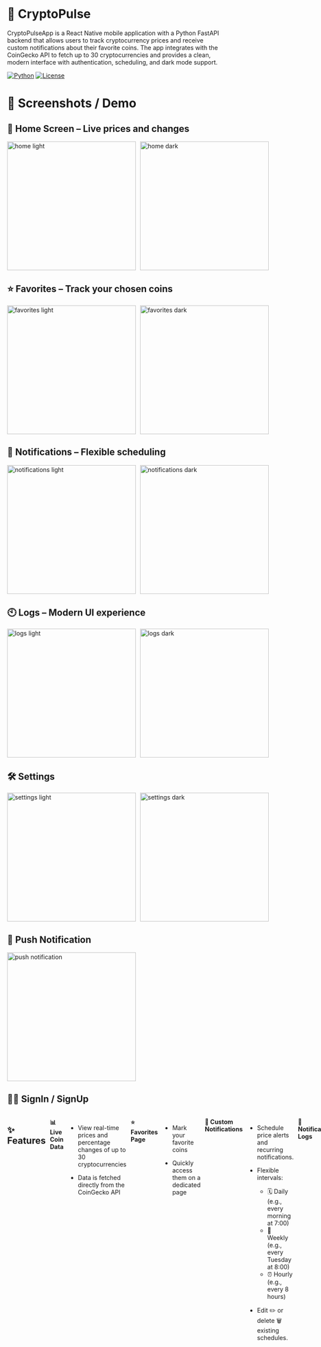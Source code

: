 # 📱 CryptoPulse

CryptoPulseApp is a React Native mobile application with a Python FastAPI backend that allows users to track cryptocurrency prices and receive custom notifications about their favorite coins.
The app integrates with the CoinGecko API to fetch up to 30 cryptocurrencies and provides a clean, modern interface with authentication, scheduling, and dark mode support.

[![Python](https://img.shields.io/badge/python-3.12.9-blue)](https://www.python.org/)
[![License](https://img.shields.io/badge/license-MIT-green)](LICENSE)

# 📸 Screenshots / Demo
<!-- Replace with actual images or video links -->

## 📱 Home Screen – Live prices and changes
<div style="display: flex; gap: 10px;">
  <img src="demo/home_light.jpeg" alt="home light" width="300"/>
  <img src="demo/home_dark.jpeg" alt="home dark" width="300"/>
</div>

## ⭐ Favorites – Track your chosen coins
<div style="display: flex; gap: 10px;">
  <img src="demo/fav_light.jpeg" alt="favorites light" width="300"/>
  <img src="demo/fav_dark.jpeg" alt="favorites dark" width="300"/>
</div>

## 🔔 Notifications – Flexible scheduling
<div style="display: flex; gap: 10px;">
  <img src="demo/notification_light.jpeg" alt="notifications light" width="300"/>
  <img src="demo/notification_dark.jpeg" alt="notifications dark" width="300"/>
</div>

## 🕙 Logs – Modern UI experience
<div style="display: flex; gap: 10px;">
  <img src="demo/logs_light.jpeg" alt="logs light" width="300"/>
  <img src="demo/logs_dark.jpeg" alt="logs dark" width="300"/>
</div>

## 🛠️ Settings
<div style="display: flex; gap: 10px;">
  <img src="demo/settings_light.jpeg" alt="settings light" width="300"/>
  <img src="demo/settings_dark.jpeg" alt="settings dark" width="300"/>
</div>

## 📱 Push Notification
<img src="demo/push_notification.jpeg" alt="push notification" width="300"/>

## 👨‍💻 SignIn / SignUp
<div style="display: flex; gap: 10px;">
  

## ✨ Features

__📊 Live Coin Data__

- View real-time prices and percentage changes of up to 30 cryptocurrencies

- Data is fetched directly from the CoinGecko API

__⭐ Favorites Page__

- Mark your favorite coins

- Quickly access them on a dedicated page

__🔔 Custom Notifications__

- Schedule price alerts and recurring notifications.

- Flexible intervals:

  - 🗓️ Daily (e.g., every morning at 7:00)
  - 📅 Weekly (e.g., every Tuesday at 8:00)
  - ⏰ Hourly (e.g., every 8 hours)

- Edit ✏️ or delete 🗑️ existing schedules.

__📜 Notification Logs__

- Keep track of all sent alerts

- Review past notifications at any time

__🌙 Dark Mode__

- Toggle between light 🌞 and dark 🌚 themes

__🔐 User Authentication__

- Secure login 🔑 and registration powered by Supabase

## 🛠️ Tech Stack
<table>
  <tr>
    <td><strong>📱 Frontend</strong></td>
    <td>React Native (Expo), JavaScript</td>
  </tr>
  <tr>
    <td><strong>⚙️ Backend</strong></td>
    <td>Python FastAPI, RESTful APIs</td>
  </tr>
  <tr>
    <td><strong>🗄️ Database & Auth</strong></td>
    <td>Supabase (PostgreSQL + Authentication)</td>
  </tr>
  <tr>
    <td><strong>🌐 External APIs</strong></td>
    <td>CoinGecko API for cryptocurrency data</td>
  </tr>
  <tr>
    <td><strong>🔔 Notifications</strong></td>
    <td>Custom scheduler service</td>
  </tr>
</table>

## 📂 Project Structure
| 📁 Path               | 📝 Description                               |
|-----------------------|----------------------------------------------|
| `/backend/`           |Backend service built with FastAPI. Handles API, authentication, database, scheduling, and business logic.|
| `├── app/`            |Main application package containing all backend modules.|
| `│   └── /crud/`      |CRUD operations (Create, Read, Update, Delete) for database entities.|
| `│      └── __init__.py`|Package initializer.|
| `│      └── crud.py`  |Functions for interacting with database models.|
| `│   └── /models/`    |Database models (ORM).|
| `│      └── __init__.py`|Package initializer.|
| `│      └── models.py` |SQLAlchemy models for users, coins, favorites, logs, etc.|
| `│   └── /routers/`   |API route definitions.|
| `│      └── __init__.py`|Package initializer.|
| `│      └── auth.py`  |Authentication endpoints (login, signup, token validation).|
| `│      └── coins.py` |Routes to fetch coin data from CoinGecko API and to display.|
| `│      └── favorites.py` |Routes to manage user favorite coins.|
| `│      └── logs.py`  |Routes to fetch and store notification logs.|
| `│      └── notifications.py` |Routes for scheduling and managing notifications.|
| `│      └── users.py` |Routes for user management.|
| `│   └── /scheduler/`  |Background schedulers for notifications and coin price updates.|
| `│      └── notification_scheduler.py`|Handles scheduled notification jobs.|
| `│      └── price_scheduler.py` |Fetches latest coin prices at intervals.|
| `│   └── /schemas/`  |Data validation & serialization layer.|
| `│      └── __init__.py`|Package initializer.|
| `│      └── schemas.py` |Pydantic-style schemas for request/response validation.|
| `│   └── /services/`  |Business logic and integrations.|
| `│      └── price_service.py`|Service to fetch coin prices from external APIs.|
| `│      └── notification_test.py` |Script to test notification functionality.|
| `│   └── /utils/`  |Helper functions and utilities.|
| `│      └── __init__.py`|Package initializer.|
| `│      └── auth.py` |Utility functions for authentication (e.g., hashing, JWT handling).|
| `│   └── /__init__.py`  |Package initializer.|
| `│   └── /config.py`  |Application configuration (environment variables, constants).|
| `│   └── /database.py`  |Database connection and session handling.|
| `├── .env`            |Environment variables for the backend (DB connection, API keys, secrets).|
| `├── main.py`            |Entry point for the FastAPI backend (runs the server).|
| `├── requirements.txt`            |Python dependencies for the backend.|
| `├── simple_test.py`            |Simple test script for backend functionality.|
| `├── test-database.py`            |Script to test database connection and queries.|
| `/crypto-pulse/`            |React Native mobile app (Expo project).|
| `├── /assets/`  |Static assets (icons, images).|
| `├── /src/`  |Source code for the app.|
| `│   └── components/`|Reusable UI components.|
| `│      └── settings/`|Settings-related UI components.|
| `│         └── AppearanceSection.js`|Component for toggling dark/light theme.|
| `│         └── NotificationItem.js`|Component to display a single notification.|
| `│         └── NotificationSection.js`|Component to manage notification settings.|
| `│      └── BottomNav.js`|Bottom navigation bar component.|
| `│      └── CoinItem.js`|Component representing a single coin (price, % change).|
| `│      └── CoinList.js`|Component rendering a list of coins.|
| `│      └── Header.js`|App header component (title, icons).|
| `│      └── NotificationModal.js`|Modal for creating/editing notifications.|
| `│      └── SearchBar.js`|Search component to filter coins.|
| `│   └── constants/`|Static values and configuration.|
| `│      └── cryptoData.js`|Default coin data/constants.|
| `│      └── theme.js`|Theme settings (light/dark mode colors).|
| `│   └── context/`|React Context for global state.|
| `│      └── UserContext.js`|Provides user authentication state across the app.|
| `│   └── hooks/`|Custom React hooks.|
| `│      └── useCoins.js`|Hook for fetching and managing coin data.|
| `│   └── navigation/`|Navigation stack setup.|
| `│      └── AppNavigator.js`|Main navigation configuration.|
| `│      └── SwipeNavigator.js`|Navigation for swipeable views.|
| `│   └── screens/`|Screens (pages) of the app.|
| `│      └── FavScreen.js`|Screen showing user’s favorite coins.|
| `│      └── HomeScreen.js`|Main screen with live coin data.|
| `│      └── LogScreen.js`|Screen with notification logs.|
| `│      └── SettingsScreen.js`|Settings screen (theme, notifications, account).|
| `│      └── SignInScreen.js`|User login screen.|
| `│      └── SignUpScreen.js`|User registration screen.|
| `│   └── services/`|Services and API calls.|
| `│      └── api.js`|Handles communication with FastAPI backend & Supabase.|
| `│      └── pushNotifications.js`|Manages push notification logic.|
| `├── .env`  |Environment variables for the frontend (API URL, keys).|
| `├── App.js`  |Main entry point of the React Native app.|
| `├── app.json`  |Expo project configuration.|
| `├── eas.json`  |Expo Application Services configuration (build/deployment).|
| `├── index.ts`  |Entry file for TypeScript app initialization.|
| `├── package-lock.json`  |Dependency lockfile for npm.|
| `├── package.json`  |Dependencies and scripts for the frontend.|
| `├── tsconfig.json`  |TypeScript configuration.|
| `.gitignore`            |Git ignore rules.|
| `README.md`            |Project documentation.|
| `LICENSE`            |License file.|

# 🚀 Quick Start
## 🛠 Prerequisites
> [!NOTE]
> Make sure the following are installed on your system:

- 🐍 Python (v3.8 or higher)
- 🟢 Node.js(v14 or higher)
- 📱 Expo CLI
- 🗄️ Supabase account

### ⬇️ __Clone the Repository__
```
git clone https://github.com/myzra/crypto-pulse-app.git
cd crypto-pulse-app
```

### 📱 __Frontend (React Native with Expo)__
```
cd .\crypto-pulse\
npm install
npx expo start
```

### ⚙️ __Backend (FastAPI)__
```
cd .\backend\
python -m venv venv
.\venv\Scripts\Activate.ps1
pip install -r requirements.txt
uvicorn main:app --reload --host 0.0.0.0 --port 8000
```

### 🔔 __Notification Scheduler__
```
cd PATH\crypto-pulse-app\backend
>> python -m app.scheduler.notification_scheduler
```

## 🧑‍💻 Roadmap / To-Do
 - 📲 Improve notification service (push notifications instead of local scheduling)
 - 💰 Add more coins and filtering options
 - ✨ Enhance UI with animations and charts
 - 🌍 Add support for multiple languages

## 👨‍💻 Author
Created by [myzra](https://github.com/myzra) \
📜[Licensed under the MIT License](LICENSE) \
_👉 This project was built as a portfolio project to demonstrate skills in mobile development, backend integration, and cloud authentication._
